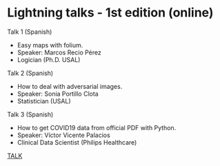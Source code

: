 # Lightning talks - 1st edition (online)

Talk 1 (Spanish)
- Easy maps with folium.
- Speaker: Marcos Recio Pérez
- Logician (Ph.D. USAL)

Talk 2 (Spanish)
- How to deal with adversarial images.
- Speaker: Sonia Portillo Clota
- Statistician (USAL)

Talk 3 (Spanish)
- How to get COVID19 data from official PDF with Python.
- Speaker: Víctor Vicente Palacios
- Clinical Data Scientist (Philips Healthcare)

[TALK](https://www.youtube.com/watch?v=73USfh8q_BQ)
